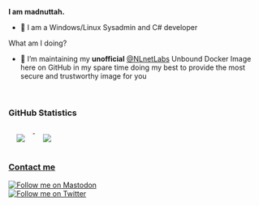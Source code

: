 **I am madnuttah.**

- 💙 I am a Windows/Linux Sysadmin and C# developer

What am I doing?

- 🧪 I’m maintaining my **unofficial** [@NLnetLabs](https://github.com/NLnetLabs) Unbound Docker Image here on GitHub in my spare time doing my best to provide the most secure and trustworthy image for you

<br>


### GitHub Statistics

<a href="https://github.com/madnuttah/">
  <img align="top" style="margin:1.0rem" src=https://github-readme-stats.vercel.app/api?username=madnuttah&show_icons=true&title_color=9f9f9f&icon_color=79ff97&text_color=9f9f9f&bg_color=00ff0000&disable_animations=true&hide_border=true&hide=contribs&count_private=false&hide_title=true)
/>

<a href="https://github.com/madnuttah/">
  <img align="top" style="margin:1.0rem" src=https://github-readme-stats.vercel.app/api/top-langs/?username=madnuttah&layout=full&show_icons=true&title_color=9f9f9f&icon_color=79ff97&text_color=9f9f9f&bg_color=00ff0000&disable_animations=true&hide_border=true)
/>

### Contact me
  
[![Follow me on Mastodon](https://img.shields.io/mastodon/follow/107779375129112763?domain=https%3A%2F%2Ffosstodon.org%2F&style=social)](https://fosstodon.org/@madnuttah)
<br>
[![Follow me on Twitter](https://img.shields.io/twitter/follow/madnuttah?style=social)](https://twitter.com/madnuttah) 
